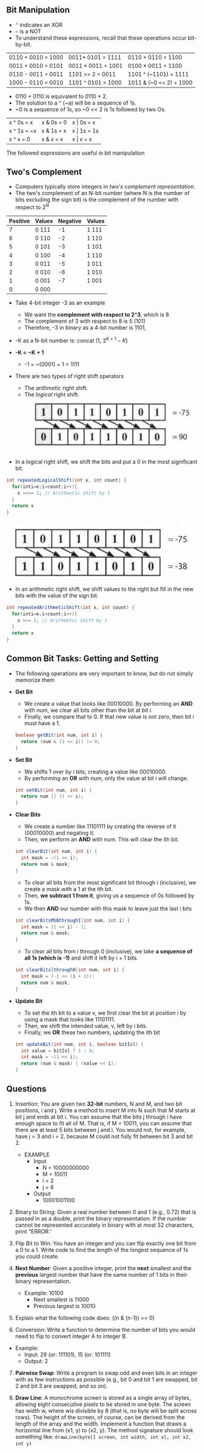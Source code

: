 ## Bit Manipulation
- `^` indicates an XOR
- `~` is a NOT
- To understand these expressions, recall that these operations occur bit-by-bit.

|                    |                    |                         |
|--------------------|--------------------|-------------------------|
| 0110 + 0010 = 1000 | 0011* 0101 = 1111  | 0110 + 0110 = 1100      |
| 0011 + 0010 = 0101 | 0011 * 0011 = 1001 | 0100 * 0011 = 1100      |
| 0110 - 0011 = 0011 | 1101 >> 2 = 0011   | 1101 ^ (~1101) = 1111   |
| 1000 - 0110 = 0010 | 1101 ^ 0101 = 1000 | 1011 & (~0 << 2) = 1000 |

- 0110 + 0110 is equivalent to 0110 * 2.
- The solution to a ^ (~a) will be a sequence of 1s.
- ~0 is a sequence of 1s, so ~0 << 2 is 1s followed by two Os.

|             |            |              |
|-------------|------------|--------------|
| x ^ 0s = x  | x & 0s = 0 | x \| 0s = x  |
| x ^ 1s = ~x | x & 1s = x | x \| 1s = 1s |
| x ^ x = 0   | x & x = x  | x \| x = x   |

The followed expressions are useful in bit manipulation

## Two's Complement
- Computers typically store integers in *two's complement representation*.
- The two's complement of an N-bit number (where N is the number of bits excluding the sign bit) is the complement of the number with respect to $2^N$

| Positive | Values | Negative | Values |
|----------|--------|----------|--------|
| 7        | 0 111  | -1       | 1 111  |
| 6        | 0 110  | -2       | 1 110  |
| 5        | 0 101  | -3       | 1 101  |
| 4        | 0 100  | -4       | 1 110  |
| 3        | 0 011  | -5       | 1 011  |
| 2        | 0 010  | -6       | 1 010  |
| 1        | 0 001  | -7       | 1 001  |
| 0        | 0 000  |          |        |

- Take 4-bit integer -3 as an example
  - We want the **complement with respect to 2^3**, which is 8
  - The complement of 3 with respect to 8 is 5 (101)
  - Therefore, -3 in binary as a 4-bit number is 1101,
- -K as a N-bit number is: concat (1, $2^{K+1} - K)$
- **-K = ~K + 1**
  - -1 = ~(0001) + 1 = 1111
  
- There are two types of right shift operators
  - The *arithmetic* right shift.
  - The *logical* right shift.
![Logic Right Shift](images/LogicShift.png)
- In a logical right shift, we shift the bits and put a 0 in the most significant bit.
```java
int repeatedLogicalShift(int x, int count) {
  for(inti=e;i<count;i++){
    x >>>= 1; // Arithmetic shift by 1
  }
  return x
}
```

![Arithmetic right shift](images/ArithmeticShift.png) 
- In an arithmetic right shift, we shift values to the right but fill in the new bits with the value of the sign bit.
```java
int repeatedArithmeticShift(int x, int count) {
  for(inti=e;i<count;i++){
    x >>= 1; // Arithmetic shift by 1
  }
  return x
}
``` 

## Common Bit Tasks: Getting and Setting
- The following operations are very important to know, but do not simply memorize them
- **Get Bit**
  - We create a value that looks like 00010000. By performing an **AND** with num, we clear all bits other than the bit at bit i.
  - Finally, we compare that to 0. If that new value is not zero, then bit i must have a 1.
  ```java 
  boolean getBit(int num, int i) {
    return (num & (1 << i)) != 0;
  }
  ```
- **Set Bit**
  - We shifts 1 over by i bits, creating a value like 00010000.
  - By performing an **OR** with num, only the value at bit i will change.
  ```java
  int setBit(int num, int i) {
    return num || (1 << i);
  }
  ``` 

- **Clear Bits**
  - We create a number like 11101111 by creating the reverse of it (00010000) and negating it.
  - Then, we perform an **AND** with num. This will clear the ith bit.
  ```java
  int clearBit(int num, int i) {
    int mask = ~(1 << i);
    return num & mask;
  }
  ``` 
  - To clear all bits from the most significant bit through i (inclusive), we create a mask with a 1 at the ith bit.
  - Then, **we subtract 1 from it**, giving us a sequence of 0s followed by 1s.
  - We then **AND** our number with this mask to leave just the last i bits
  ```java
  int clearBitsMSBthroughI(int num, int i) {
    int mask = (1 << i) - 1;
    return num & mask;
  }
  ``` 
  - To clear all bits from i through 0 (inclusive), we take **a sequence of all 1s (which is -1)** and shift it left by i + 1 bits.
  ```java
  int clearBitslthrough0(int num, int i) {
    int mask = (-1 << (i + 1));
    return num & mask;
  }
  ```  

- **Update Bit**
  - To set the ith bit to a value v, we first clear the bit at position i by using a mask that looks like 11101111.
  - Then, we shift the intended value, v, left by i bits.
  - Finally, we **OR** these two numbers, updating the ith bit
  ```java
  int updateBit(int num, int i, boolean bitIsl) {
    int value = bitIsl ? 1 : 0;
    int mask = ~(1 << i);
    return (num & mask) | (value << i);
  }
  ``` 

## Questions
1. Insertion: You are given two **32-bit** numbers, N and M, and two bit positions, i and j. Write a method to insert M into N such that M starts at bit j and ends at bit i. You can assume that the bits j through i have enough space to fit all of M. That is, if M = 10011, you can assume that there are at least 5 bits between j and i. You would not, for example, have j = 3 and i = 2, because M could not fully fit between bit 3 and bit 2.
   - EXAMPLE
     - Input
       - N = 10000000000
       - M = 10011
       - i = 2
       - j = 6
     - Output
       - 10001001100
2. Binary to String: Given a real number between 0 and 1 (e.g., 0.72) that is passed in as a double, print the binary representation. If the number cannot be represented accurately in binary with at most 32 characters, print "ERROR:'

3. Flip Bit to Win: You have an integer and you can flip exactly one bit from a 0 to a 1. Write code to find the length of the longest sequence of 1s you could create.

4. **Next Number**: Given a positive integer, print the **next** smallest and the **previous** largest number that have the same number of 1 bits in their binary representation.
   - Example: 10100
     - Next smallest is 11000
     - Previous largest is 10010

5. Explain what the following code does: ((n & (n-1)) == 0)

6. Conversion: Write a function to determine the number of bits you would need to flip to convert integer A to integer B.
  - Example:
    - Input: 29 (or: 111101), 15 (or: 101111)
    - Output: 2

7. **Pairwise Swap**: Write a program to swap odd and even bits in an integer with as few instructions as possible (e.g., bit 0 and bit 1 are swapped, bit 2 and bit 3 are swapped, and so on).

8. **Draw Line**: A monochrome screen is stored as a single array of bytes, allowing eight consecutive pixels to be stored in one byte. The screen has width w, where wis divisible by 8 (that is, no byte will be split across rows). The height of the screen, of course, can be derived from the length of the array and the width. Implement a function that draws a horizontal  line from (x1, y) to (x2, y). The method signature should look something like: `drawLine(byte[] screen, int width, int xl, int x2, int y)`